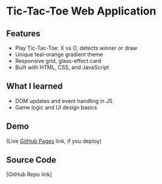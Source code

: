 # Tic-Tac-Toe Web Application

## Features
- Play Tic-Tac-Toe: X vs O, detects winner or draw
- Unique teal-orange gradient theme
- Responsive grid, glass-effect card
- Built with HTML, CSS, and JavaScript

## What I learned
- DOM updates and event handling in JS
- Game logic and UI design basics

## Demo
(Live [GitHub Pages](https://pages.github.com/) link, if you deploy)

## Source Code
[GitHub Repo link]